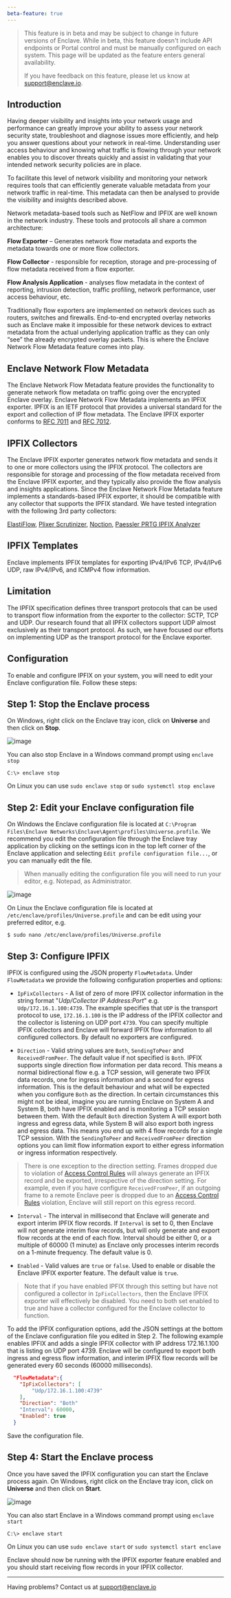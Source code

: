 ```yaml
---
beta-feature: true
---
```


> This feature is in beta and may be subject to change in future versions of Enclave. While in beta, this feature doesn't include API endpoints or Portal control and must be manually configured on each system. This page will be updated as the feature enters general availability.
>   
> If you have feedback on this feature, please let us know at [support@enclave.io](mailto:support@enclave.io).

## Introduction

Having deeper visibility and insights into your network usage and performance can greatly improve your ability to assess your network security state, troubleshoot and diagnose issues more efficiently, and help you answer questions about your network in real-time. Understanding user access behaviour and knowing what traffic is flowing through your network enables you to discover threats quickly and assist in validating that your intended network security policies are in place. 

To facilitate this level of network visibility and monitoring your network requires tools that can efficiently generate valuable metadata from your network traffic in real-time. This metadata can then be analysed to provide the visibility and insights described above.

Network metadata-based tools such as NetFlow and IPFIX are well known in the network industry. These tools and protocols all share a common architecture:

**Flow Exporter** – Generates network flow metadata and exports the metadata towards one or more flow collectors.

**Flow Collector** - responsible for reception, storage and pre-processing of flow metadata received from a flow exporter.

**Flow Analysis Application** - analyses flow metadata in the context of reporting, intrusion detection, traffic profiling, network performance, user access behaviour, etc.

Traditionally flow exporters are implemented on network devices such as routers, switches and firewalls. End-to-end encrypted overlay networks such as Enclave make it impossible for these network devices to extract metadata from the actual underlying application traffic as they can only “see” the already encrypted overlay packets. This is where the Enclave Network Flow Metadata feature comes into play.

## Enclave Network Flow Metadata

The Enclave Network Flow Metadata feature provides the functionality to generate network flow metadata on traffic going over the encrypted Enclave overlay. Enclave Network Flow Metadata implements an IPFIX exporter. IPFIX is an IETF protocol that provides a universal standard for the export and collection of IP flow metadata.
The Enclave IPFIX exporter conforms to [RFC 7011](https://www.ietf.org/rfc/rfc7011.html) and [RFC 7012](https://www.ietf.org/rfc/rfc7012.html).

## IPFIX Collectors

The Enclave IPFIX exporter generates network flow metadata and sends it to one or more collectors using the IPFIX protocol. The collectors are responsible for storage and processing of the flow metadata received from the Enclave IPFIX exporter, and they typically also provide the flow analysis and insights applications. Since the Enclave Network Flow Metadata feature implements a standards-based IPFIX exporter, it should be compatible with any collector that supports the IPFIX standard.
We have tested integration with the following 3rd party collectors:

[ElastiFlow](https://www.elastiflow.com/), [Plixer Scrutinizer](https://www.plixer.com/products/scrutinizer/), [Noction](https://www.noction.com/), [Paessler PRTG IPFIX Analyzer](https://www.paessler.com/ipfix)

## IPFIX Templates

Enclave implements IPFIX templates for exporting IPv4/IPv6 TCP, IPv4/IPv6 UDP, raw IPv4/IPv6, and ICMPv4 flow information.

## Limitation

The IPFIX specification defines three transport protocols that can be used to transport flow information from the exporter to the collector: SCTP, TCP and UDP. Our research found that all IPFIX collectors support UDP almost exclusively as their transport protocol. As such, we have focused our efforts on implementing UDP as the transport protocol for the Enclave exporter.

## Configuration

To enable and configure IPFIX on your system, you will need to edit your Enclave configuration file. Follow these steps:

## Step 1: Stop the Enclave process

On Windows, right click on the Enclave tray icon, click on **Universe** and then click on **Stop**.

![image](/images/management/windows-stop-enclave.png)

You can also stop Enclave in a Windows command prompt using `enclave stop`
```
C:\> enclave stop
```

On Linux you can use `sudo enclave stop` or `sudo systemctl stop enclave`

## Step 2: Edit your Enclave configuration file

On Windows the Enclave configuration file is located at `C:\Program Files\Enclave Networks\Enclave\Agent\profiles\Universe.profile`. We recommend you edit the configuration file through the Enclave tray application by clicking on the settings icon in the top left corner of the Enclave application and selecting `Edit profile configuration file...`, or you can manually edit the file.

> When manually editing the configuration file you will need to run your editor, e.g. Notepad, as Administrator.

![image](/images/management/windows-edit-profile.png)

On Linux the Enclave configuration file is located at `/etc/enclave/profiles/Universe.profile` and can be edit using your preferred editor, e.g.

```
$ sudo nano /etc/enclave/profiles/Universe.profile
```

## Step 3: Configure IPFIX

IPFIX is configured using the JSON property `FlowMetadata`. Under `FlowMetadata` we provide the following configuration properties and options:

- `IpFixCollectors` - A list of zero of more IPFIX collector information in the string format "_Udp/Collector IP Address:Port_" e.g. `Udp/172.16.1.100:4739`. The example specifies that `UDP` is the transport protocol to use, `172.16.1.100` is the IP address of the IPFIX collector and the collector is listening on UDP port `4739`.
You can specify multiple IPFIX collectors and Enclave will forward IPFIX flow information to all configured collectors. By default no exporters are configured.

- `Direction` - Valid string values are `Both`, `SendingToPeer` and `ReceivedFromPeer`. The default value if not specified is `Both`.
IPFIX supports single direction flow information per data record. This means a normal bidirectional flow e.g. a TCP session, will generate two IPFIX data records, one for ingress information and a second for egress information. This is the default behaviour and what will be expected when you configure `Both` as the direction. In certain circumstances this might not be ideal, imagine you are running Enclave on System A and System B, both have IPFIX enabled and is monitoring a TCP session between them. With the default `Both` direction System A will export both ingress and egress data, while System B will also export both ingress and egress data. This means you end up with 4 flow records for a single TCP session. With the `SendingToPeer` and `ReceivedFromPeer` direction options you can limit flow information export to either egress information or ingress information respectively.
> There is one exception to the direction setting. Frames dropped due to violation of [Access Control Rules](/management/policy/#access-control-rules) will always generate an IPFIX record and be exported, irrespective of the direction setting. For example, even if you have configure `ReceivedFromPeer`, if an outgoing frame to a remote Enclave peer is dropped due to an [Access Control Rules](/management/policy/#access-control-rules) violation, Enclave will still report on this egress record.

- `Interval` - The interval in millisecond that Enclave will generate and export interim IPFIX flow records. If `Interval` is set to 0, then Enclave will not generate interim flow records, but will only generate and export flow records at the end of each flow. Interval should be either 0, or a multiple of 60000 (1 minute) as Enclave only processes interim records on a 1-minute frequency. The default value is 0.

- `Enabled` - Valid values are `true` or `false`. Used to enable or disable the Enclave IPFIX exporter feature. The default value is `true`.
> Note that if you have enabled IPFIX through this setting but have not configured a collector in `IpFixCollectors`, then the Enclave IPFIX exporter will effectively be disabled. You need to both set enabled to true and have a collector configured for the Enclave collector to function.


To add the IPFIX configuration options, add the JSON settings at the bottom of the Enclave configuration file you edited in Step 2.
The following example enables IPFIX and adds a single IPFIX collector with IP address 172.16.1.100 that is listing on UDP port 4739. Enclave will be configured to export both ingress and egress flow information, and interim IPFIX flow records will be generated every 60 seconds (60000 milliseconds).

```json
  "FlowMetadata":{
    "IpFixCollectors": [
        "Udp/172.16.1.100:4739"
    ],
    "Direction": "Both"
    "Interval": 60000,
    "Enabled": true
  }
```

Save the configuration file.

## Step 4: Start the Enclave process

Once you have saved the IPFIX configuration you can start the Enclave process again.
On Windows, right click on the Enclave tray icon, click on **Universe** and then click on **Start**.

![image](/images/management/windows-start-enclave.png)

You can also start Enclave in a Windows command prompt using `enclave start`
```
C:\> enclave start
```

On Linux you can use `sudo enclave start` or `sudo systemctl start enclave`

Enclave should now be running with the IPFIX exporter feature enabled and you should start receiving flow records in your IPFIX collector.

---

Having problems? Contact us at [support@enclave.io](mailto:support@enclave.io)
